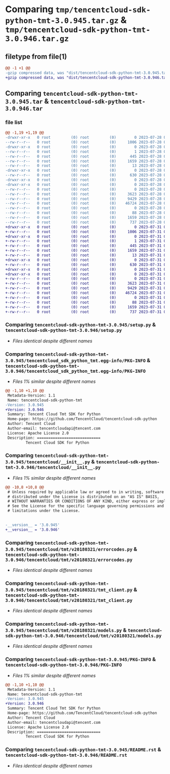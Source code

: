 # Comparing `tmp/tencentcloud-sdk-python-tmt-3.0.945.tar.gz` & `tmp/tencentcloud-sdk-python-tmt-3.0.946.tar.gz`

## filetype from file(1)

```diff
@@ -1 +1 @@
-gzip compressed data, was "dist/tencentcloud-sdk-python-tmt-3.0.945.tar", last modified: Fri Jul 28 00:38:12 2023, max compression
+gzip compressed data, was "dist/tencentcloud-sdk-python-tmt-3.0.946.tar", last modified: Mon Jul 31 00:38:31 2023, max compression
```

## Comparing `tencentcloud-sdk-python-tmt-3.0.945.tar` & `tencentcloud-sdk-python-tmt-3.0.946.tar`

### file list

```diff
@@ -1,19 +1,19 @@
-drwxr-xr-x   0 root         (0) root         (0)        0 2023-07-28 00:38:12.000000 tencentcloud-sdk-python-tmt-3.0.945/
--rw-r--r--   0 root         (0) root         (0)     1006 2023-07-28 00:38:12.000000 tencentcloud-sdk-python-tmt-3.0.945/setup.py
-drwxr-xr-x   0 root         (0) root         (0)        0 2023-07-28 00:38:12.000000 tencentcloud-sdk-python-tmt-3.0.945/tencentcloud_sdk_python_tmt.egg-info/
--rw-r--r--   0 root         (0) root         (0)        1 2023-07-28 00:38:12.000000 tencentcloud-sdk-python-tmt-3.0.945/tencentcloud_sdk_python_tmt.egg-info/dependency_links.txt
--rw-r--r--   0 root         (0) root         (0)      445 2023-07-28 00:38:12.000000 tencentcloud-sdk-python-tmt-3.0.945/tencentcloud_sdk_python_tmt.egg-info/SOURCES.txt
--rw-r--r--   0 root         (0) root         (0)     1659 2023-07-28 00:38:12.000000 tencentcloud-sdk-python-tmt-3.0.945/tencentcloud_sdk_python_tmt.egg-info/PKG-INFO
--rw-r--r--   0 root         (0) root         (0)       13 2023-07-28 00:38:12.000000 tencentcloud-sdk-python-tmt-3.0.945/tencentcloud_sdk_python_tmt.egg-info/top_level.txt
-drwxr-xr-x   0 root         (0) root         (0)        0 2023-07-28 00:38:12.000000 tencentcloud-sdk-python-tmt-3.0.945/tencentcloud/
--rw-r--r--   0 root         (0) root         (0)      630 2023-07-28 00:38:12.000000 tencentcloud-sdk-python-tmt-3.0.945/tencentcloud/__init__.py
-drwxr-xr-x   0 root         (0) root         (0)        0 2023-07-28 00:38:12.000000 tencentcloud-sdk-python-tmt-3.0.945/tencentcloud/tmt/
-drwxr-xr-x   0 root         (0) root         (0)        0 2023-07-28 00:38:12.000000 tencentcloud-sdk-python-tmt-3.0.945/tencentcloud/tmt/v20180321/
--rw-r--r--   0 root         (0) root         (0)        0 2023-07-28 00:38:12.000000 tencentcloud-sdk-python-tmt-3.0.945/tencentcloud/tmt/v20180321/__init__.py
--rw-r--r--   0 root         (0) root         (0)     3623 2023-07-28 00:38:12.000000 tencentcloud-sdk-python-tmt-3.0.945/tencentcloud/tmt/v20180321/errorcodes.py
--rw-r--r--   0 root         (0) root         (0)     9429 2023-07-28 00:38:12.000000 tencentcloud-sdk-python-tmt-3.0.945/tencentcloud/tmt/v20180321/tmt_client.py
--rw-r--r--   0 root         (0) root         (0)    46724 2023-07-28 00:38:12.000000 tencentcloud-sdk-python-tmt-3.0.945/tencentcloud/tmt/v20180321/models.py
--rw-r--r--   0 root         (0) root         (0)        0 2023-07-28 00:38:12.000000 tencentcloud-sdk-python-tmt-3.0.945/tencentcloud/tmt/__init__.py
--rw-r--r--   0 root         (0) root         (0)       88 2023-07-28 00:38:12.000000 tencentcloud-sdk-python-tmt-3.0.945/setup.cfg
--rw-r--r--   0 root         (0) root         (0)     1659 2023-07-28 00:38:12.000000 tencentcloud-sdk-python-tmt-3.0.945/PKG-INFO
--rw-r--r--   0 root         (0) root         (0)      737 2023-07-28 00:38:12.000000 tencentcloud-sdk-python-tmt-3.0.945/README.rst
+drwxr-xr-x   0 root         (0) root         (0)        0 2023-07-31 00:38:31.000000 tencentcloud-sdk-python-tmt-3.0.946/
+-rw-r--r--   0 root         (0) root         (0)     1006 2023-07-31 00:38:31.000000 tencentcloud-sdk-python-tmt-3.0.946/setup.py
+drwxr-xr-x   0 root         (0) root         (0)        0 2023-07-31 00:38:31.000000 tencentcloud-sdk-python-tmt-3.0.946/tencentcloud_sdk_python_tmt.egg-info/
+-rw-r--r--   0 root         (0) root         (0)        1 2023-07-31 00:38:31.000000 tencentcloud-sdk-python-tmt-3.0.946/tencentcloud_sdk_python_tmt.egg-info/dependency_links.txt
+-rw-r--r--   0 root         (0) root         (0)      445 2023-07-31 00:38:31.000000 tencentcloud-sdk-python-tmt-3.0.946/tencentcloud_sdk_python_tmt.egg-info/SOURCES.txt
+-rw-r--r--   0 root         (0) root         (0)     1659 2023-07-31 00:38:31.000000 tencentcloud-sdk-python-tmt-3.0.946/tencentcloud_sdk_python_tmt.egg-info/PKG-INFO
+-rw-r--r--   0 root         (0) root         (0)       13 2023-07-31 00:38:31.000000 tencentcloud-sdk-python-tmt-3.0.946/tencentcloud_sdk_python_tmt.egg-info/top_level.txt
+drwxr-xr-x   0 root         (0) root         (0)        0 2023-07-31 00:38:31.000000 tencentcloud-sdk-python-tmt-3.0.946/tencentcloud/
+-rw-r--r--   0 root         (0) root         (0)      630 2023-07-31 00:38:31.000000 tencentcloud-sdk-python-tmt-3.0.946/tencentcloud/__init__.py
+drwxr-xr-x   0 root         (0) root         (0)        0 2023-07-31 00:38:31.000000 tencentcloud-sdk-python-tmt-3.0.946/tencentcloud/tmt/
+drwxr-xr-x   0 root         (0) root         (0)        0 2023-07-31 00:38:31.000000 tencentcloud-sdk-python-tmt-3.0.946/tencentcloud/tmt/v20180321/
+-rw-r--r--   0 root         (0) root         (0)        0 2023-07-31 00:38:31.000000 tencentcloud-sdk-python-tmt-3.0.946/tencentcloud/tmt/v20180321/__init__.py
+-rw-r--r--   0 root         (0) root         (0)     3623 2023-07-31 00:38:31.000000 tencentcloud-sdk-python-tmt-3.0.946/tencentcloud/tmt/v20180321/errorcodes.py
+-rw-r--r--   0 root         (0) root         (0)     9429 2023-07-31 00:38:31.000000 tencentcloud-sdk-python-tmt-3.0.946/tencentcloud/tmt/v20180321/tmt_client.py
+-rw-r--r--   0 root         (0) root         (0)    46724 2023-07-31 00:38:31.000000 tencentcloud-sdk-python-tmt-3.0.946/tencentcloud/tmt/v20180321/models.py
+-rw-r--r--   0 root         (0) root         (0)        0 2023-07-31 00:38:31.000000 tencentcloud-sdk-python-tmt-3.0.946/tencentcloud/tmt/__init__.py
+-rw-r--r--   0 root         (0) root         (0)       88 2023-07-31 00:38:31.000000 tencentcloud-sdk-python-tmt-3.0.946/setup.cfg
+-rw-r--r--   0 root         (0) root         (0)     1659 2023-07-31 00:38:31.000000 tencentcloud-sdk-python-tmt-3.0.946/PKG-INFO
+-rw-r--r--   0 root         (0) root         (0)      737 2023-07-31 00:38:31.000000 tencentcloud-sdk-python-tmt-3.0.946/README.rst
```

### Comparing `tencentcloud-sdk-python-tmt-3.0.945/setup.py` & `tencentcloud-sdk-python-tmt-3.0.946/setup.py`

 * *Files identical despite different names*

### Comparing `tencentcloud-sdk-python-tmt-3.0.945/tencentcloud_sdk_python_tmt.egg-info/PKG-INFO` & `tencentcloud-sdk-python-tmt-3.0.946/tencentcloud_sdk_python_tmt.egg-info/PKG-INFO`

 * *Files 1% similar despite different names*

```diff
@@ -1,10 +1,10 @@
 Metadata-Version: 1.1
 Name: tencentcloud-sdk-python-tmt
-Version: 3.0.945
+Version: 3.0.946
 Summary: Tencent Cloud Tmt SDK for Python
 Home-page: https://github.com/TencentCloud/tencentcloud-sdk-python
 Author: Tencent Cloud
 Author-email: tencentcloudapi@tencent.com
 License: Apache License 2.0
 Description: ============================
         Tencent Cloud SDK for Python
```

### Comparing `tencentcloud-sdk-python-tmt-3.0.945/tencentcloud/__init__.py` & `tencentcloud-sdk-python-tmt-3.0.946/tencentcloud/__init__.py`

 * *Files 1% similar despite different names*

```diff
@@ -10,8 +10,8 @@
 # Unless required by applicable law or agreed to in writing, software
 # distributed under the License is distributed on an "AS IS" BASIS,
 # WITHOUT WARRANTIES OR CONDITIONS OF ANY KIND, either express or implied.
 # See the License for the specific language governing permissions and
 # limitations under the License.
 
 
-__version__ = '3.0.945'
+__version__ = '3.0.946'
```

### Comparing `tencentcloud-sdk-python-tmt-3.0.945/tencentcloud/tmt/v20180321/errorcodes.py` & `tencentcloud-sdk-python-tmt-3.0.946/tencentcloud/tmt/v20180321/errorcodes.py`

 * *Files identical despite different names*

### Comparing `tencentcloud-sdk-python-tmt-3.0.945/tencentcloud/tmt/v20180321/tmt_client.py` & `tencentcloud-sdk-python-tmt-3.0.946/tencentcloud/tmt/v20180321/tmt_client.py`

 * *Files identical despite different names*

### Comparing `tencentcloud-sdk-python-tmt-3.0.945/tencentcloud/tmt/v20180321/models.py` & `tencentcloud-sdk-python-tmt-3.0.946/tencentcloud/tmt/v20180321/models.py`

 * *Files identical despite different names*

### Comparing `tencentcloud-sdk-python-tmt-3.0.945/PKG-INFO` & `tencentcloud-sdk-python-tmt-3.0.946/PKG-INFO`

 * *Files 1% similar despite different names*

```diff
@@ -1,10 +1,10 @@
 Metadata-Version: 1.1
 Name: tencentcloud-sdk-python-tmt
-Version: 3.0.945
+Version: 3.0.946
 Summary: Tencent Cloud Tmt SDK for Python
 Home-page: https://github.com/TencentCloud/tencentcloud-sdk-python
 Author: Tencent Cloud
 Author-email: tencentcloudapi@tencent.com
 License: Apache License 2.0
 Description: ============================
         Tencent Cloud SDK for Python
```

### Comparing `tencentcloud-sdk-python-tmt-3.0.945/README.rst` & `tencentcloud-sdk-python-tmt-3.0.946/README.rst`

 * *Files identical despite different names*

